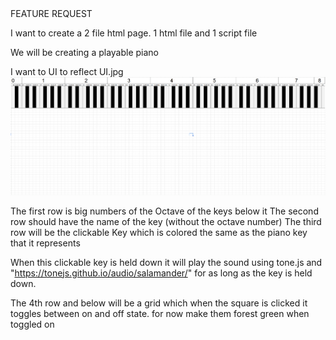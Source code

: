 <div class="tag-center">
  <span class="tag feature">FEATURE REQUEST</span>
</div>

I want to create a 2 file html page.  1 html file and 1 script file

We will be creating a playable piano

I want to UI to reflect UI.jpg
![My diagram](1/assets/UI.jpg)

The first row is big numbers of the Octave of the keys below it
The second row should have the name of the key (without the octave number)
The third row will be the clickable Key which is colored the same as the piano key that it represents

When this clickable key is held down it will play the sound using tone.js and "https://tonejs.github.io/audio/salamander/" for as long as the key is held down.

The 4th row and below will be a grid which when the square is clicked it toggles between on and off state. for now make them forest green when toggled on